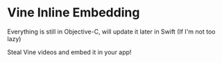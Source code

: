 Vine Inline Embedding 
===================

Everything is still in Objective-C, will update it later in Swift (If I'm not too lazy)

Steal Vine videos and embed it in your app! 
